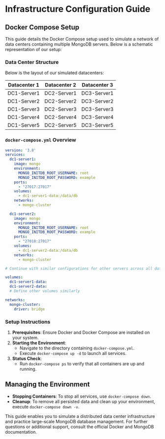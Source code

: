 # Infrastructure Configuration Guide

## Docker Compose Setup

This guide details the Docker Compose setup used to simulate a network of data centers containing multiple MongoDB servers. Below is a schematic representation of our setup:

### Data Center Structure

Below is the layout of our simulated datacenters:

| Datacenter 1  | Datacenter 2  | Datacenter 3  |
|---------------|---------------|---------------|
| DC1-Server1   | DC2-Server1   | DC3-Server1   |
| DC1-Server2   | DC2-Server2   | DC3-Server2   |
| DC1-Server3   | DC2-Server3   | DC3-Server3   |
| DC1-Server4   | DC2-Server4   | DC3-Server4   |
| DC1-Server5   | DC2-Server5   | DC3-Server5   |


### `docker-compose.yml` Overview

```yaml
version: '3.8'
services:
  dc1-server1:
    image: mongo
    environment:
      MONGO_INITDB_ROOT_USERNAME: root
      MONGO_INITDB_ROOT_PASSWORD: example
    ports:
      - "27017:27017"
    volumes:
      - dc1-server1-data:/data/db
    networks:
      - mongo-cluster

  dc1-server2:
    image: mongo
    environment:
      MONGO_INITDB_ROOT_USERNAME: root
      MONGO_INITDB_ROOT_PASSWORD: example
    ports:
      - "27018:27017"
    volumes:
      - dc1-server2-data:/data/db
    networks:
      - mongo-cluster

# Continue with similar configurations for other servers across all data centers

volumes:
  dc1-server1-data:
  dc1-server2-data:
  # Define other volumes similarly

networks:
  mongo-cluster:
    driver: bridge
```

### Setup Instructions

1. **Prerequisites**: Ensure Docker and Docker Compose are installed on your system.
2. **Starting the Environment**:
   - Navigate to the directory containing `docker-compose.yml`.
   - Execute `docker-compose up -d` to launch all services.
3. **Status Check**:
   - Run `docker-compose ps` to verify that all containers are up and running.

## Managing the Environment

- **Stopping Containers**: To stop all services, use `docker-compose down`.
- **Cleanup**: To remove all persisted data and clean up your environment, execute `docker-compose down -v`.

This guide enables you to simulate a distributed data center infrastructure and practice large-scale MongoDB database management. For further questions or additional support, consult the official Docker and MongoDB documentation.